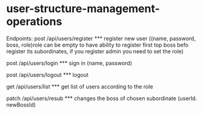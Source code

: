 # user-structure-management-operations

Endpoints:
 post   /api/users/register   *** register new user ((name, password, boss, role)role can be empty to have ability to register first top boss befo register its subordinates, if you register admin you need to set the role)

 post   /api/users/login      *** sign in (name, password)

 post   /api/users/logout     *** logout

 get    /api/users/list       *** get list of users according to the role

 patch  /api/users/resub      *** changes the boss of chosen subordinate (userId. newBossId)
